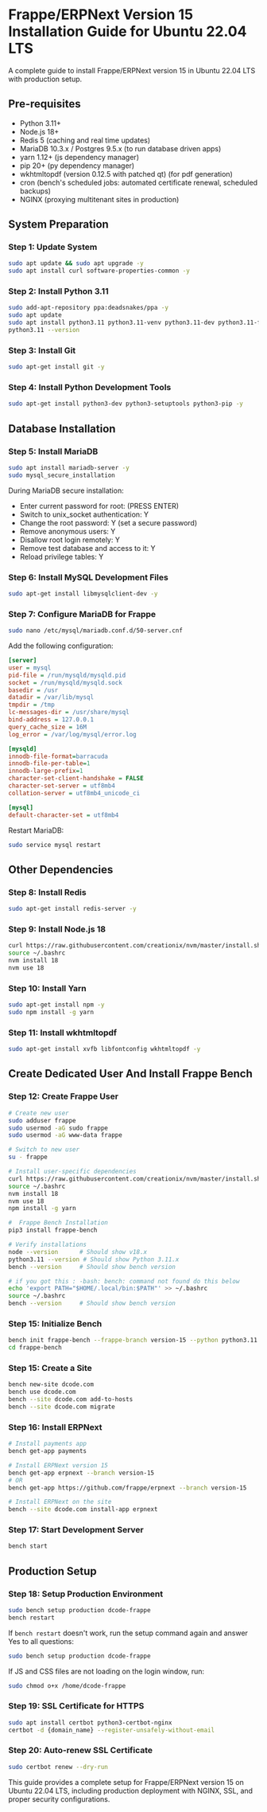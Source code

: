 # Frappe/ERPNext Version 15 Installation Guide for Ubuntu 22.04 LTS

A complete guide to install Frappe/ERPNext version 15 in Ubuntu 22.04 LTS with production setup.

## Pre-requisites
- Python 3.11+
- Node.js 18+
- Redis 5 (caching and real time updates)
- MariaDB 10.3.x / Postgres 9.5.x (to run database driven apps)
- yarn 1.12+ (js dependency manager)
- pip 20+ (py dependency manager)
- wkhtmltopdf (version 0.12.5 with patched qt) (for pdf generation)
- cron (bench's scheduled jobs: automated certificate renewal, scheduled backups)
- NGINX (proxying multitenant sites in production)

## System Preparation

### Step 1: Update System
```bash
sudo apt update && sudo apt upgrade -y
sudo apt install curl software-properties-common -y
```

### Step 2: Install Python 3.11
```bash
sudo add-apt-repository ppa:deadsnakes/ppa -y
sudo apt update
sudo apt install python3.11 python3.11-venv python3.11-dev python3.11-full -y
python3.11 --version
```

### Step 3: Install Git
```bash
sudo apt-get install git -y
```

### Step 4: Install Python Development Tools
```bash
sudo apt-get install python3-dev python3-setuptools python3-pip -y
```

## Database Installation

### Step 5: Install MariaDB
```bash
sudo apt install mariadb-server -y
sudo mysql_secure_installation
```

During MariaDB secure installation:
- Enter current password for root: (PRESS ENTER)
- Switch to unix_socket authentication: Y
- Change the root password: Y (set a secure password)
- Remove anonymous users: Y
- Disallow root login remotely: Y
- Remove test database and access to it: Y
- Reload privilege tables: Y

### Step 6: Install MySQL Development Files
```bash
sudo apt-get install libmysqlclient-dev -y
```

### Step 7: Configure MariaDB for Frappe
```bash
sudo nano /etc/mysql/mariadb.conf.d/50-server.cnf
```

Add the following configuration:
```ini
[server]
user = mysql
pid-file = /run/mysqld/mysqld.pid
socket = /run/mysqld/mysqld.sock
basedir = /usr
datadir = /var/lib/mysql
tmpdir = /tmp
lc-messages-dir = /usr/share/mysql
bind-address = 127.0.0.1
query_cache_size = 16M
log_error = /var/log/mysql/error.log

[mysqld]
innodb-file-format=barracuda
innodb-file-per-table=1
innodb-large-prefix=1
character-set-client-handshake = FALSE
character-set-server = utf8mb4
collation-server = utf8mb4_unicode_ci

[mysql]
default-character-set = utf8mb4
```

Restart MariaDB:
```bash
sudo service mysql restart
```

## Other Dependencies

### Step 8: Install Redis
```bash
sudo apt-get install redis-server -y
```

### Step 9: Install Node.js 18
```bash
curl https://raw.githubusercontent.com/creationix/nvm/master/install.sh | bash
source ~/.bashrc
nvm install 18
nvm use 18
```

### Step 10: Install Yarn
```bash
sudo apt-get install npm -y
sudo npm install -g yarn
```

### Step 11: Install wkhtmltopdf
```bash
sudo apt-get install xvfb libfontconfig wkhtmltopdf -y
```

## Create Dedicated User And Install Frappe Bench

### Step 12: Create Frappe User
```bash
# Create new user
sudo adduser frappe
sudo usermod -aG sudo frappe
sudo usermod -aG www-data frappe

# Switch to new user
su - frappe

# Install user-specific dependencies
curl https://raw.githubusercontent.com/creationix/nvm/master/install.sh | bash
source ~/.bashrc
nvm install 18
nvm use 18
npm install -g yarn

#  Frappe Bench Installation
pip3 install frappe-bench

# Verify installations
node --version      # Should show v18.x
python3.11 --version # Should show Python 3.11.x
bench --version     # Should show bench version

# if you got this : -bash: bench: command not found do this below 
echo 'export PATH="$HOME/.local/bin:$PATH"' >> ~/.bashrc
source ~/.bashrc
bench --version     # Should show bench version
```

### Step 15: Initialize Bench
```bash
bench init frappe-bench --frappe-branch version-15 --python python3.11
cd frappe-bench
```

### Step 15: Create a Site
```bash
bench new-site dcode.com
bench use dcode.com
bench --site dcode.com add-to-hosts
bench --site dcode.com migrate
```

### Step 16: Install ERPNext
```bash
# Install payments app
bench get-app payments

# Install ERPNext version 15
bench get-app erpnext --branch version-15
# OR
bench get-app https://github.com/frappe/erpnext --branch version-15

# Install ERPNext on the site
bench --site dcode.com install-app erpnext
```

### Step 17: Start Development Server
```bash
bench start
```

## Production Setup

### Step 18: Setup Production Environment
```bash
sudo bench setup production dcode-frappe
bench restart
```

If `bench restart` doesn't work, run the setup command again and answer Yes to all questions:
```bash
sudo bench setup production dcode-frappe
```

If JS and CSS files are not loading on the login window, run:
```bash
sudo chmod o+x /home/dcode-frappe
```

### Step 19: SSL Certificate for HTTPS
```bash
sudo apt install certbot python3-certbot-nginx
certbot -d {domain_name} --register-unsafely-without-email
```

### Step 20: Auto-renew SSL Certificate
```bash
sudo certbot renew --dry-run
```

This guide provides a complete setup for Frappe/ERPNext version 15 on Ubuntu 22.04 LTS, including production deployment with NGINX, SSL, and proper security configurations.
